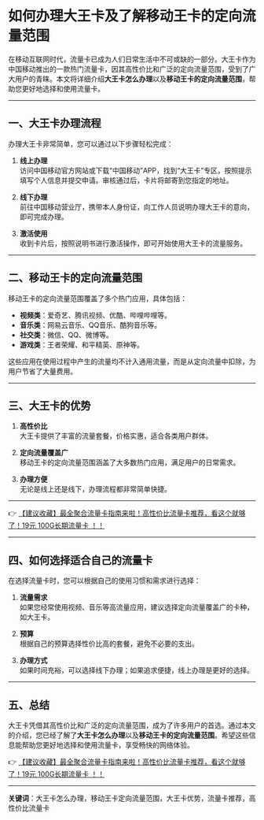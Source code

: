 # 如何办理大王卡及了解移动王卡的定向流量范围

在移动互联网时代，流量卡已成为人们日常生活中不可或缺的一部分。大王卡作为中国移动推出的一款热门流量卡，因其高性价比和广泛的定向流量范围，受到了广大用户的青睐。本文将详细介绍**大王卡怎么办理**以及**移动王卡的定向流量范围**，帮助您更好地选择和使用流量卡。

---

## 一、大王卡办理流程

办理大王卡非常简单，您可以通过以下步骤轻松完成：

1. **线上办理**  
   访问中国移动官方网站或下载“中国移动”APP，找到“大王卡”专区，按照提示填写个人信息并提交申请。审核通过后，卡片将邮寄到您指定的地址。

2. **线下办理**  
   前往中国移动营业厅，携带本人身份证，向工作人员说明办理大王卡的意向，即可完成办理。

3. **激活使用**  
   收到卡片后，按照说明书进行激活操作，即可开始使用大王卡的流量服务。

---

## 二、移动王卡的定向流量范围

移动王卡的定向流量范围覆盖了多个热门应用，具体包括：

- **视频类**：爱奇艺、腾讯视频、优酷、哔哩哔哩等。
- **音乐类**：网易云音乐、QQ音乐、酷狗音乐等。
- **社交类**：微信、QQ、微博等。
- **游戏类**：王者荣耀、和平精英、原神等。

这些应用在使用过程中产生的流量均不计入通用流量，而是从定向流量中扣除，为用户节省了大量费用。

---

## 三、大王卡的优势

1. **高性价比**  
   大王卡提供了丰富的流量套餐，价格实惠，适合各类用户群体。

2. **定向流量覆盖广**  
   移动王卡的定向流量范围涵盖了大多数热门应用，满足用户的日常需求。

3. **办理方便**  
   无论是线上还是线下，办理流程都非常简单快捷。

---

👉 [【建议收藏】最全聚合流量卡指南来啦！高性价比流量卡推荐，看这个就够了！19元 100G长期流量卡 ！！](https://bit.ly/Liuliangka)

---

## 四、如何选择适合自己的流量卡

在选择流量卡时，您可以根据自己的使用习惯和需求进行选择：

1. **流量需求**  
   如果您经常使用视频、音乐等高流量应用，建议选择定向流量覆盖广的卡种，如大王卡。

2. **预算**  
   根据自己的预算选择性价比高的套餐，避免不必要的支出。

3. **办理方式**  
   如果时间充裕，可以选择线下办理；如果追求便捷，线上办理是更好的选择。

---

## 五、总结

大王卡凭借其高性价比和广泛的定向流量范围，成为了许多用户的首选。通过本文的介绍，您已经了解了**大王卡怎么办理**以及**移动王卡的定向流量范围**。希望这些信息能帮助您更好地选择和使用流量卡，享受畅快的网络体验。

👉 [【建议收藏】最全聚合流量卡指南来啦！高性价比流量卡推荐，看这个就够了！19元 100G长期流量卡 ！！](https://bit.ly/Liuliangka)

---

**关键词**：大王卡怎么办理，移动王卡定向流量范围，大王卡优势，流量卡推荐，高性价比流量卡